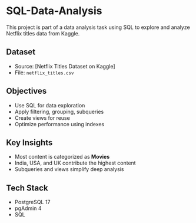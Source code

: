 # SQL-Data-Analysis

This project is part of a data analysis task using SQL to explore and analyze Netflix titles data from Kaggle.

## Dataset
- Source: [Netflix Titles Dataset on Kaggle]
- File: `netflix_titles.csv`

##  Objectives
- Use SQL for data exploration
- Apply filtering, grouping, subqueries
- Create views for reuse
- Optimize performance using indexes

##  Key Insights
- Most content is categorized as **Movies**
- India, USA, and UK contribute the highest content
- Subqueries and views simplify deep analysis

## Tech Stack
- PostgreSQL 17
- pgAdmin 4
- SQL
